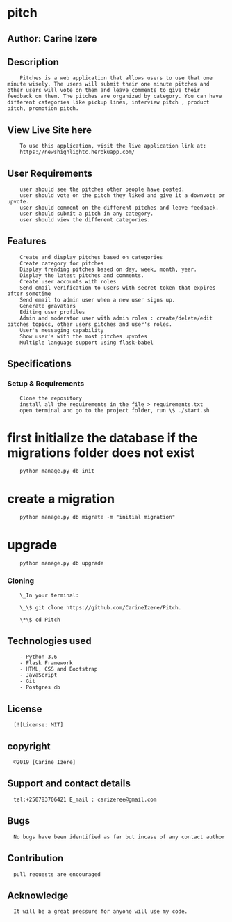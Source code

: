 # pitch

## Author: Carine Izere

## Description

        Pitches is a web application that allows users to use that one minute wisely. The users will submit their one minute pitches and other users will vote on them and leave comments to give their feedback on them. The pitches are organized by category. You can have different categories like pickup lines, interview pitch , product pitch, promotion pitch.

## View Live Site here

        To use this application, visit the live application link at:
        https://newshighlightc.herokuapp.com/

## User Requirements

        user should see the pitches other people have posted.
        user should vote on the pitch they liked and give it a downvote or upvote.
        user should comment on the different pitches and leave feedback.
        user should submit a pitch in any category.
        user should view the different categories.

## Features

        Create and display pitches based on categories
        Create category for pitches
        Display trending pitches based on day, week, month, year.
        Display the latest pitches and comments.
        Create user accounts with roles
        Send email verification to users with secret token that expires after sometime
        Send email to admin user when a new user signs up.
        Generate gravatars
        Editing user profiles
        Admin and moderator user with admin roles : create/delete/edit pitches topics, other users pitches and user's roles.
        User's messaging capability
        Show user's with the most pitches upvotes
        Multiple language support using flask-babel

## Specifications

### Setup & Requirements

        Clone the repository
        install all the requirements in the file > requirements.txt
        open terminal and go to the project folder, run \$ ./start.sh

# first initialize the database if the migrations folder does not exist

        python manage.py db init

# create a migration

        python manage.py db migrate -m "initial migration"

# upgrade

        python manage.py db upgrade

### Cloning

        \_In your terminal:

        \_\$ git clone https://github.com/CarineIzere/Pitch.

        \*\$ cd Pitch

## Technologies used

        - Python 3.6
        - Flask Framework
        - HTML, CSS and Bootstrap
        - JavaScript
        - Git
        - Postgres db

## License

      [![License: MIT]

## copyright

      ©2019 [Carine Izere]

## Support and contact details

      tel:+250783706421 E_mail : carizeree@gmail.com

## Bugs

      No bugs have been identified as far but incase of any contact author

## Contribution

      pull requests are encouraged

## Acknowledge

      It will be a great pressure for anyone will use my code.
